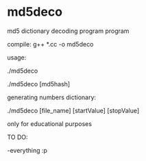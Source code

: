# md5deco
md5 dictionary decoding program program

compile: g++ *.cc -o md5deco

usage:
 
 ./md5deco
 
./md5deco [md5hash]

generating numbers dictionary:

./md5deco [file_name] [startValue] [stopValue]

 only for educational purposes
 
 TO DO:
 
 -everything :p
